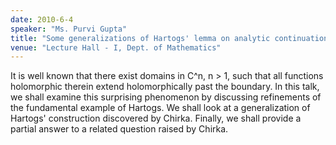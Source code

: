 ```yaml
---
date: 2010-6-4
speaker: "Ms. Purvi Gupta"
title: "Some generalizations of Hartogs' lemma on analytic continuation"
venue: "Lecture Hall - I, Dept. of Mathematics"
---
```

It is well known that there exist domains in C^n, n > 1, such that
all functions holomorphic therein extend holomorphically past the
boundary. In this talk, we shall examine this surprising phenomenon
by discussing refinements of the fundamental example of Hartogs. We
shall look at a generalization of Hartogs' construction discovered
by Chirka. Finally, we shall provide a partial answer to a related
question raised by Chirka.
